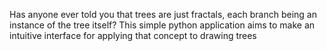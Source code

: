 Has anyone ever told you that trees are just fractals, each branch being an instance of the tree itself? This simple python application aims to make an intuitive interface for applying that concept to drawing trees
